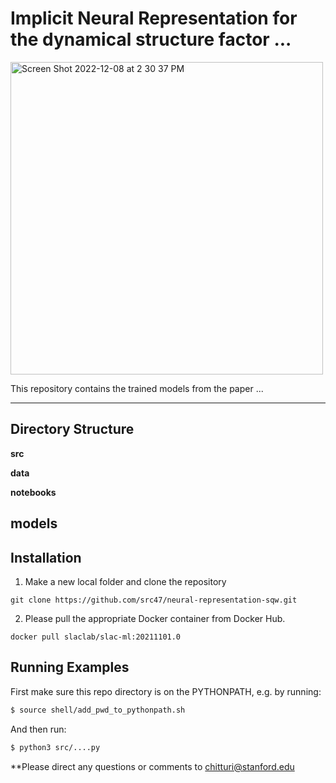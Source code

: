 # Implicit Neural Representation for the dynamical structure factor ... 

<img width="500" alt="Screen Shot 2022-12-08 at 2 30 37 PM" src="https://user-images.githubusercontent.com/39596225/206580987-a0564416-bad6-4240-9337-3118c0497213.png">

This repository contains the trained models from the paper ... 

---
## Directory Structure 

**src** 

**data** 

**notebooks** 

**models** 
---

## Installation

1) Make a new local folder and clone the repository

```
git clone https://github.com/src47/neural-representation-sqw.git
```

2) Please pull the appropriate Docker container from Docker Hub.

```
docker pull slaclab/slac-ml:20211101.0
```

## Running Examples

First make sure this repo directory is on the PYTHONPATH, e.g. by running:
```bash
$ source shell/add_pwd_to_pythonpath.sh
```

And then run:
```bash
$ python3 src/....py
```

**Please direct any questions or comments to chitturi@stanford.edu



